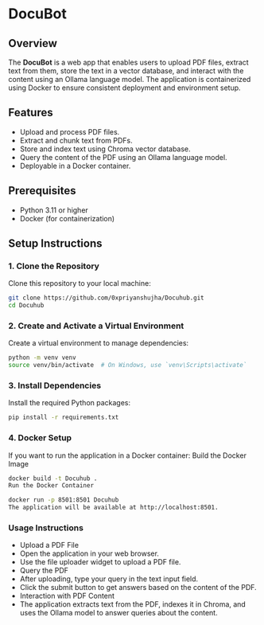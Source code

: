 # DocuBot

## Overview

The **DocuBot** is a web app that enables users to upload PDF files, extract text from them, store the text in a vector database, and interact with the content using an Ollama language model. The application is containerized using Docker to ensure consistent deployment and environment setup.

## Features

- Upload and process PDF files.
- Extract and chunk text from PDFs.
- Store and index text using Chroma vector database.
- Query the content of the PDF using an Ollama language model.
- Deployable in a Docker container.

## Prerequisites

- Python 3.11 or higher
- Docker (for containerization)

## Setup Instructions

### 1. **Clone the Repository**

Clone this repository to your local machine:

```bash
git clone https://github.com/0xpriyanshujha/Docuhub.git
cd Docuhub
```
### 2. Create and Activate a Virtual Environment
Create a virtual environment to manage dependencies:
```bash
python -m venv venv
source venv/bin/activate  # On Windows, use `venv\Scripts\activate`
```

### 3. Install Dependencies
Install the required Python packages:
```bash
pip install -r requirements.txt
```

### 4. Docker Setup
If you want to run the application in a Docker container:
Build the Docker Image
```bash
docker build -t Docuhub .
Run the Docker Container
```

```bash
docker run -p 8501:8501 Docuhub
The application will be available at http://localhost:8501.
```

### Usage Instructions
* Upload a PDF File
* Open the application in your web browser.
* Use the file uploader widget to upload a PDF file.
* Query the PDF
* After uploading, type your query in the text input field.
* Click the submit button to get answers based on the content of the PDF.
* Interaction with PDF Content
* The application extracts text from the PDF, indexes it in Chroma, and uses the Ollama model to answer queries about the content.